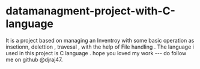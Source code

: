 # datamanagment-project-with-C-language
It is a project based on managing an Inventroy with some basic operation as insetionn, delettion , travesal , with the help of File handling .
The language i used in this project is C language .
hope you loved my work ---
do follow me on github @djraj47.